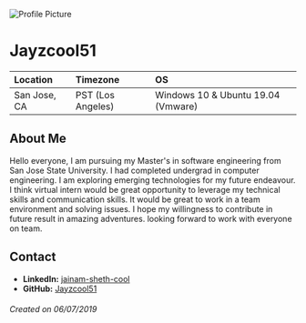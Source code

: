 ![Profile Picture](https://storage.googleapis.com/gaolib/myPic.jpeg)

# Jayzcool51

Location | Timezone | OS
:--- | :--- | :--- 
San Jose, CA | PST (Los Angeles) | Windows 10 & Ubuntu 19.04 (Vmware)


## About Me

Hello everyone, I am pursuing my Master's in software engineering from San Jose State University. I had completed undergrad in computer engineering.
I am exploring emerging technologies for my future endeavour. I think virtual intern would be great opportunity to leverage my technical skills and communication skills.
It would be great to work in a team environment and solving issues. I hope my willingness to contribute in future result in amazing adventures. looking forward to work with everyone on team.

## Contact
* __LinkedIn:__ [jainam-sheth-cool](https://www.linkedin.com/in/jainam-sheth-cool/)
* __GitHub:__ [Jayzcool51](https://github.com/Jayzcool51)

###### Created on 06/07/2019
